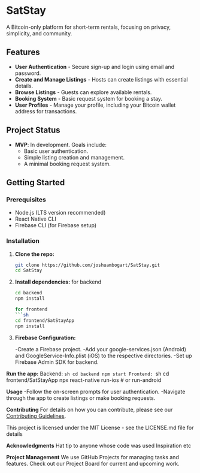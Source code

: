 # SatStay

A Bitcoin-only platform for short-term rentals, focusing on privacy, simplicity, and community.

## Features

- **User Authentication** - Secure sign-up and login using email and password.
- **Create and Manage Listings** - Hosts can create listings with essential details.
- **Browse Listings** - Guests can explore available rentals.
- **Booking System** - Basic request system for booking a stay.
- **User Profiles** - Manage your profile, including your Bitcoin wallet address for transactions.

## Project Status

- **MVP**: In development. Goals include:
  - Basic user authentication.
  - Simple listing creation and management.
  - A minimal booking request system.

## Getting Started

### Prerequisites

- Node.js (LTS version recommended)
- React Native CLI
- Firebase CLI (for Firebase setup)

### Installation

1. **Clone the repo:**
   ```sh
   git clone https://github.com/joshuambogart/SatStay.git
   cd SatStay

2. **Install dependencies:**
    for backend
    ```sh
    cd backend
    npm install

    for frontend
    ```sh
    cd frontend/SatStayApp
    npm install

3. **Firebase Configuration:**

    -Create a Firebase project.
    -Add your google-services.json (Android) and GoogleService-Info.plist (iOS) to the respective directories.
    -Set up Firebase Admin SDK for backend.

**Run the app:**
    Backend:
    ```sh
    cd backend
    npm start
    Frontend:
    ```sh
    cd frontend/SatStayApp
    npx react-native run-ios  # or run-android

**Usage**
    -Follow the on-screen prompts for user authentication.
    -Navigate through the app to create listings or make booking requests.

**Contributing**
For details on how you can contribute, please see our [Contributing Guidelines](CONTRIBUTING.md).

This project is licensed under the MIT License - see the LICENSE.md file for details

**Acknowledgments**
    Hat tip to anyone whose code was used
    Inspiration etc

**Project Management**
    We use GitHub Projects for managing tasks and features. Check out our Project Board for current and upcoming work.